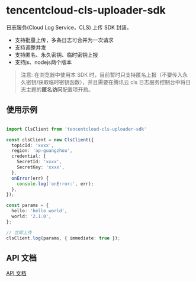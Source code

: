 # tencentcloud-cls-uploader-sdk
日志服务(Cloud Log Service，CLS) 上传 SDK 封装。
  - 支持批量上传，多条日志可合并为一次请求
  - 支持调整并发
  - 支持匿名、永久密钥、临时密钥上报
  - 支持js、nodejs两个版本

> 注意:
在浏览器中使用本 SDK 时，目前暂时只支持匿名上报（不要传入永久密钥/获取临时密钥函数），并且需要在腾讯云 cls 日志服务控制台中将日志主题的**匿名访问**配置项开启。

## 使用示例

```ts

import ClsClient from 'tencentcloud-cls-uploader-sdk'

const clsClient = new ClsClient({
  topicId: 'xxxx',
  region: 'ap-guangzhou',
  credential: {
    SecretId: 'xxxx',
    SecretKey: 'xxxx',
  },
  onError(err) {
    console.log('onError:', err);
  },
});

const params = {
  hello: 'hello world',
  world: '2.1.0',
};

// 立即上传
clsClient.log(params, { immediate: true });
```

## API 文档

[API 文档](./docs/tencentcloud-cls-uploader-sdk.md)